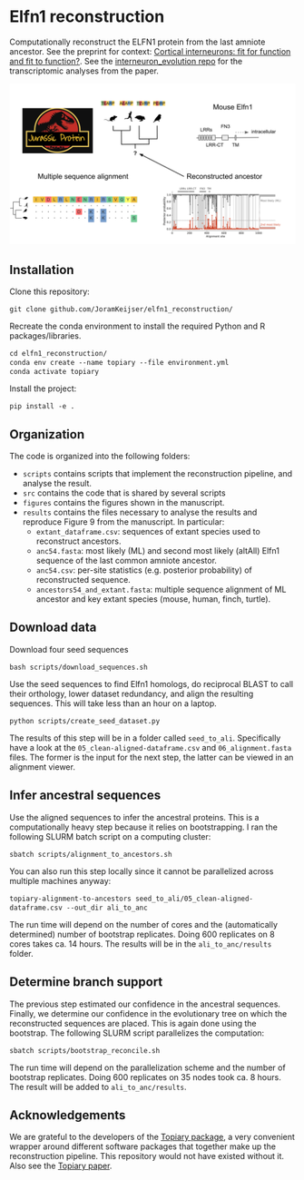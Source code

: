 # Elfn1 reconstruction
Computationally reconstruct the ELFN1 protein from the last amniote ancestor. See the preprint for context:
[Cortical interneurons: fit for function and fit to function?](https://doi.org/10.1101/2023.02.23.529671). See the [interneuron_evolution repo](https://github.com/JoramKeijser/interneuron_evolution/) for the transcriptomic analyses from the paper. 

![figure1](./figures/jurassic_protein.svg)


## Installation

Clone this repository:
```
git clone github.com/JoramKeijser/elfn1_reconstruction/
```
Recreate the conda environment to install the required Python and R packages/libraries. 
```
cd elfn1_reconstruction/
conda env create --name topiary --file environment.yml
conda activate topiary
```
Install the project:
```
pip install -e .
```

## Organization
The code is organized into the following folders:

- `scripts` contains scripts that implement the reconstruction pipeline, and analyse the result. 
- `src` contains the code that is shared by several scripts
- `figures` contains the figures shown in the manuscript. 
- `results` contains the files necessary to analyse the results and reproduce Figure 9 from the manuscript. In particular:
   - `extant_dataframe.csv`: sequences of extant species used to reconstruct ancestors. 
   - `anc54.fasta`: most likely (ML) and second most likely (altAll) Elfn1 sequence of the last common amniote ancestor. 
   - `anc54.csv`: per-site statistics (e.g. posterior probability) of reconstructed sequence.
   - `ancestors54_and_extant.fasta`: multiple sequence alignment of ML ancestor and key extant species (mouse, human, finch, turtle).

## Download data
Download four seed sequences 
```
bash scripts/download_sequences.sh
```
Use the seed sequences to find Elfn1 homologs, do reciprocal BLAST to call their orthology, lower dataset redundancy, and align the resulting sequences. 
This will take less than an hour on a laptop.
```
python scripts/create_seed_dataset.py
```
The results of this step will be in a folder called `seed_to_ali`. Specifically have a look at the `05_clean-aligned-dataframe.csv` and `06_alignment.fasta` files. The former is the input for the next step, the latter can be viewed in an alignment viewer. 

## Infer ancestral sequences
Use the aligned sequences to infer the ancestral proteins. This is a computationally heavy step because it relies on bootstrapping. I ran the following SLURM batch script on a computing cluster: 
```
sbatch scripts/alignment_to_ancestors.sh 
```
You can also run this step locally since it cannot be parallelized across multiple machines anyway:
```
topiary-alignment-to-ancestors seed_to_ali/05_clean-aligned-dataframe.csv --out_dir ali_to_anc 
```
The run time will depend on the number of cores and the (automatically determined) number of bootstrap replicates. Doing 600 replicates on 8 cores takes ca. 14 hours. The results will be in the `ali_to_anc/results` folder. 

## Determine branch support
The previous step estimated our confidence in the ancestral sequences. Finally, we determine our confidence in the evolutionary tree on which the reconstructed sequences are placed. This is again done using the bootstrap. The following SLURM script parallelizes the computation:
```
sbatch scripts/bootstrap_reconcile.sh 
```
The run time will depend on the parallelization scheme and the number of bootstrap replicates. Doing 600 replicates on 35 nodes took ca. 8 hours. The result will be added to `ali_to_anc/results`. 

## Acknowledgements 

We are grateful to the developers of the [Topiary package](https://topiary-asr.readthedocs.io/), a very convenient wrapper around different software packages that together make up the reconstruction pipeline. This repository would not have existed without it. Also see the [Topiary paper](https://doi.org/10.1002/pro.4551). 
